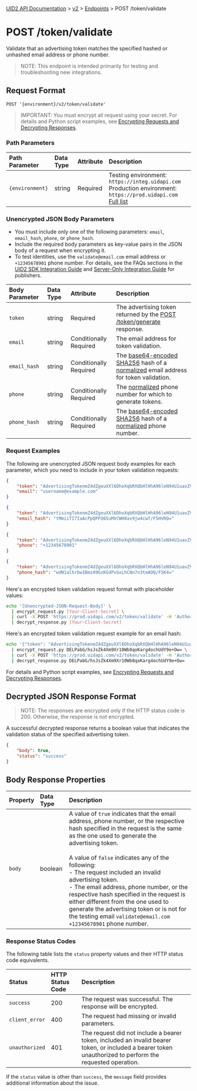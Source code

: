 [UID2 API Documentation](../../README.md) > [v2](../README.md) > [Endpoints](./README.md) > POST /token/validate

# POST /token/validate
Validate that an advertising token matches the specified hashed or unhashed email address or phone number. 

>NOTE: This endpoint is intended primarily for testing and troubleshooting new integrations.

## Request Format 

```POST '{environment}/v2/token/validate'```

>IMPORTANT: You must encrypt all request using your secret. For details and Python script examples, see [Encrypting Requests and Decrypting Responses](../encryption-decryption.md).


### Path Parameters

| Path Parameter | Data Type | Attribute | Description |
| :--- | :--- | :--- | :--- |
| `{environment}` | string | Required | Testing environment: `https://integ.uidapi.com`<br/>Production environment: `https://prod.uidapi.com`<br/>[Full list](../README.md#environment) |


###  Unencrypted JSON Body Parameters

- You must include only one of the following parameters: `email`, `email_hash`, `phone`, or `phone_hash`. 
- Include the required body parameters as key-value pairs in the JSON body of a request when encrypting it.
- To test identities, use the `validate@email.com` email address or `+12345678901` phone number. For details, see the FAQs sections in the [UID2 SDK Integration Guide](../guides/publisher-client-side.md) and [Server-Only Integration Guide](../guides/custom-publisher-integration.md) for publishers.

| Body Parameter | Data Type | Attribute | Description |
| :--- | :--- | :--- | :--- |
| `token` | string | Required | The advertising token returned by the [POST /token/generate](./post-token-generate.md) response. |
| `email` | string | Conditionally Required |  The email address for token validation. |
| `email_hash` | string | Conditionally Required | The [base64-encoded SHA256](../../README.md#email-address-hash-encoding) hash of a [normalized](../../README.md#email-address-normalization) email address for token validation. |
| `phone` | string | Conditionally Required | The [normalized](../../README.md#phone-number-normalization) phone number for which to generate tokens. |
| `phone_hash` | string | Conditionally Required | The [base64-encoded SHA256](../../README.md#email-address-hash-encoding) hash of a [normalized](../../README.md#phone-number-normalization) phone number. |


### Request Examples

The following are unencrypted JSON request body examples for each parameter, which you need  to include in your token validation requests:
```json
{
    "token": "AdvertisingTokenmZ4dZgeuXXl6DhoXqbRXQbHlHhA96leN94U1uavZVspwKXlfWETZ3b%2FbesPFFvJxNLLySg4QEYHUAiyUrNncgnm7ppu0mi6wU2CW6hssiuEkKfstbo9XWgRUbWNTM%2BewMzXXM8G9j8Q%3D",
    "email": "username@example.com"
}
```
```json
{
    "token": "AdvertisingTokenmZ4dZgeuXXl6DhoXqbRXQbHlHhA96leN94U1uavZVspwKXlfWETZ3b%2FbesPFFvJxNLLySg4QEYHUAiyUrNncgnm7ppu0mi6wU2CW6hssiuEkKfstbo9XWgRUbWNTM%2BewMzXXM8G9j8Q%3D",
    "email_hash": "tMmiiTI7IaAcPpQPFQ65uMVCWH8av9jw4cwf/F5HVRQ="
}
```
```json
{
    "token": "AdvertisingTokenmZ4dZgeuXXl6DhoXqbRXQbHlHhA96leN94U1uavZVspwKXlfWETZ3b%2FbesPFFvJxNLLySg4QEYHUAiyUrNncgnm7ppu0mi6wU2CW6hssiuEkKfstbo9XWgRUbWNTM%2BewMzXXM8G9j8Q%3D",
    "phone": "+12345678901"
}
```
```json
{
    "token": "AdvertisingTokenmZ4dZgeuXXl6DhoXqbRXQbHlHhA96leN94U1uavZVspwKXlfWETZ3b%2FbesPFFvJxNLLySg4QEYHUAiyUrNncgnm7ppu0mi6wU2CW6hssiuEkKfstbo9XWgRUbWNTM%2BewMzXXM8G9j8Q%3D",
    "phone_hash": "wdN1alhrbw1Bmz49GzKGdPvGxLhCNn7n3teAOQ/FSK4="
}
```

Here's an encrypted token validation request format with placeholder values:

```sh
echo '[Unencrypted-JSON-Request-Body]' \
  | encrypt_request.py [Your-Client-Secret] \
  | curl -X POST 'https://prod.uidapi.com/v2/token/validate' -H 'Authorization: Bearer [Your-Client-API-Key]' -d @- \
  | decrypt_response.py [Your-Client-Secret]
```

Here's an encrypted token validation request example for an email hash:

```sh
echo '{"token": "AdvertisingTokenmZ4dZgeuXXl6DhoXqbRXQbHlHhA96leN94U1uavZVspwKXlfWETZ3b%2FbesPFFvJxNLLySg4QEYHUAiyUrNncgnm7ppu0mi6wU2CW6hssiuEkKfstbo9XWgRUbWNTM%2BewMzXXM8G9j8Q%3D", "email_hash": "tMmiiTI7IaAcPpQPFQ65uMVCWH8av9jw4cwf/F5HVRQ="}' \
  | encrypt_request.py DELPabG/hsJsZk4Xm9Xr10Wb8qoKarg4ochUdY9e+Ow= \
  | curl -X POST 'https://prod.uidapi.com/v2/token/validate' -H 'Authorization: Bearer YourTokenBV3tua4BXNw+HVUFpxLlGy8nWN6mtgMlIk=' -d @- \
  | decrypt_response.py DELPabG/hsJsZk4Xm9Xr10Wb8qoKarg4ochUdY9e+Ow= 
```

For details and Python script examples, see [Encrypting Requests and Decrypting Responses](../encryption-decryption.md).

## Decrypted JSON Response Format

>NOTE: The responses are encrypted only if the HTTP status code is 200. Otherwise, the response is not encrypted.

A successful decrypted response returns a boolean value that indicates the validation status of the specified advertising token. 


```json
{
    "body": true,
    "status": "success"
}
```

## Body Response Properties

| Property | Data Type | Description |
| :--- | :--- | :--- |
| `body` | boolean | A value of `true` indicates that the email address, phone number, or the respective hash specified in the request is the same as the one used to generate the advertising token.<br/><br/>A value of `false` indicates any of the following:<br/>- The request included an invalid advertising token.<br/>-  The email address, phone number, or the respective hash specified in the request is either different from the one used to generate the advertising token or is not for the testing email `validate@email.com` `+12345678901` phone number. |

### Response Status Codes

The following table lists the `status` property values and their HTTP status code equivalents.

| Status | HTTP Status Code | Description |
| :--- | :--- | :--- |
| `success` | 200 | The request was successful. The response will be encrypted. |
| `client_error` | 400 | The request had missing or invalid parameters.|
| `unauthorized` | 401 | The request did not include a bearer token, included an invalid bearer token, or included a bearer token unauthorized to perform the requested operation. |

If the `status` value is other than `success`, the `message` field provides additional information about the issue.
